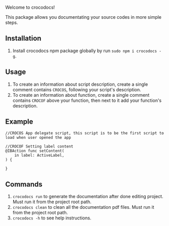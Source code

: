 Welcome to crocodocs!

This package allows you documentating your source codes in more simple steps.

## Installation ##

1. Install crocodocs npm package globally by run ```sudo npm i crocodocs -g```.

## Usage ##

1. To create an information about script description, create a single comment contains ```CROCOS```, following your script's description.
2. To create an information about function, create a single comment contains ```CROCOF``` above your function, then next to it add your function's description.

## Example ##

```
//CROCOS App delegate script, this script is to be the first script to load when user opened the app

//CROCOF Setting label content
@IBAction func setContent( 
    in label: ActiveLabel,
) {

}
```

## Commands ##

1. ```crocodocs run``` to generate the documentation after done editing project. Must run it from the project root path.
2. ```crocodocs clean``` to clean all the documentation pdf files. Must run it from the project root path.
3. ```crocodocs -h``` to see help instructions.
